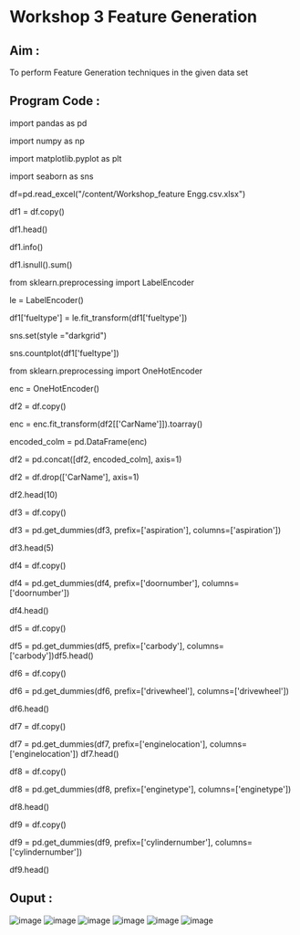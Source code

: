 
# Workshop 3 Feature Generation

## Aim :
To perform Feature Generation techniques in the given data set
## Program Code :
import pandas as pd

import numpy as np

import matplotlib.pyplot as plt

import seaborn as sns

df=pd.read_excel("/content/Workshop_feature Engg.csv.xlsx")

df1 = df.copy()

df1.head()

df1.info()

df1.isnull().sum()

from sklearn.preprocessing import LabelEncoder

le = LabelEncoder()

df1['fueltype'] = le.fit_transform(df1['fueltype'])

sns.set(style ="darkgrid")

sns.countplot(df1['fueltype'])

from sklearn.preprocessing import OneHotEncoder

enc = OneHotEncoder()

df2 = df.copy()

enc = enc.fit_transform(df2[['CarName']]).toarray()

encoded_colm = pd.DataFrame(enc)

df2 = pd.concat([df2, encoded_colm], axis=1)

df2 = df.drop(['CarName'], axis=1)

df2.head(10)

df3 = df.copy()

df3 = pd.get_dummies(df3, prefix=['aspiration'], columns=['aspiration'])

df3.head(5)

df4 = df.copy()

df4 = pd.get_dummies(df4, prefix=['doornumber'], columns=['doornumber'])

df4.head()

df5 = df.copy()

df5 = pd.get_dummies(df5, prefix=['carbody'], columns=['carbody'])df5.head()

df6 = df.copy()

df6 = pd.get_dummies(df6, prefix=['drivewheel'], columns=['drivewheel'])

df6.head()

df7 = df.copy()

df7 = pd.get_dummies(df7, prefix=['enginelocation'], columns=['enginelocation']) df7.head()

df8 = df.copy()

df8 = pd.get_dummies(df8, prefix=['enginetype'], columns=['enginetype'])

df8.head()

df9 = df.copy()

df9 = pd.get_dummies(df9, prefix=['cylindernumber'], columns=['cylindernumber'])

df9.head()

## Ouput :

![image](https://user-images.githubusercontent.com/95179990/233083844-623e37fd-5d6f-4cbb-b2ef-ec29c29d47e5.png)
![image](https://user-images.githubusercontent.com/95179990/233085430-86456dca-b899-42a1-9117-93438ce964bc.png)
![image](https://user-images.githubusercontent.com/95179990/233085577-ebc810ee-4e7c-4982-8042-27a006c5b8e8.png)
![image](https://user-images.githubusercontent.com/95179990/233085803-6fa156e6-00bf-44df-9fd9-c6df2e9821ba.png)
![image](https://user-images.githubusercontent.com/95179990/233086000-0381d857-2b45-435b-b35a-284dd833b239.png)
![image](https://user-images.githubusercontent.com/95179990/233086119-3af12c1a-a7e5-4f4c-bdd7-8f6af6323112.png)





